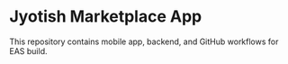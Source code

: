 # Jyotish Marketplace App
This repository contains mobile app, backend, and GitHub workflows for EAS build.